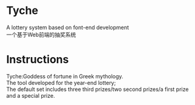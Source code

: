 # Tyche
A lottery system based on font-end development<br/>
一个基于Web前端的抽奖系统
# Instructions
Tyche:Goddess of fortune in Greek mythology.<br/>
The tool developed for the year-end lottery;<br/>
The default set includes three third prizes/two second prizes/a first prize and a special prize.<br/>
